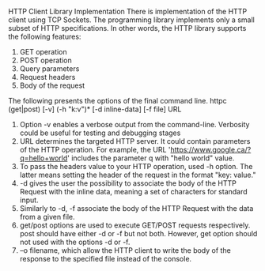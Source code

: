 HTTP Client Library Implementation
There is implementation of the HTTP client using TCP Sockets. The programming library implements only a small subset of HTTP specifications. In other words, the HTTP library supports the following features:
1. GET operation
2. POST operation
3. Query parameters
4. Request headers
5. Body of the request

The following presents the options of the final command line.
httpc (get|post) [-v] (-h "k:v")* [-d inline-data] [-f file] URL
1. Option -v enables a verbose output from the command-line. Verbosity could be useful for testing and debugging stages 
2. URL determines the targeted HTTP server. It could contain parameters of the HTTP operation. For example, the URL 'https://www.google.ca/?q=hello+world' includes the parameter q with "hello world" value.
3. To pass the headers value to your HTTP operation, used -h option. The latter means setting the header of the request in the format "key: value." 
4. -d gives the user the possibility to associate the body of the HTTP Request with the inline data, meaning a set of characters for standard input.
5. Similarly to -d, -f associate the body of the HTTP Request with the data from a given file.
6. get/post options are used to execute GET/POST requests respectively. post should have either -d or -f but not both. However, get option should not used with the options -d or -f.
7. –o filename, which allow the HTTP client to write the body of the response to the specified file instead of the console.
